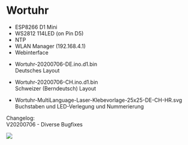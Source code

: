 # Wortuhr

* ESP8266 D1 Mini
* WS2812 114LED (on Pin D5)
* NTP
* WLAN Manager (192.168.4.1)
* Webinterface

- Wortuhr-20200706-DE.ino.d1.bin  
Deutsches Layout  

- Wortuhr-20200706-CH.ino.d1.bin  
Schweizer (Berndeutsch) Layout  

- Wortuhr-MultiLanguage-Laser-Klebevorlage-25x25-DE-CH-HR.svg  
Buchstaben und LED-Verlegung und Nummerierung

Changelog:  
V20200706 - Diverse Bugfixes

<img src=https://github.com/eokgnah/Wortuhr/blob/master/Flash.png>


